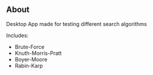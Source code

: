 ## About
Desktop App made for testing different search algorithms

Includes:
- Brute-Force
- Knuth-Morris-Pratt
- Boyer-Moore
- Rabin-Karp
